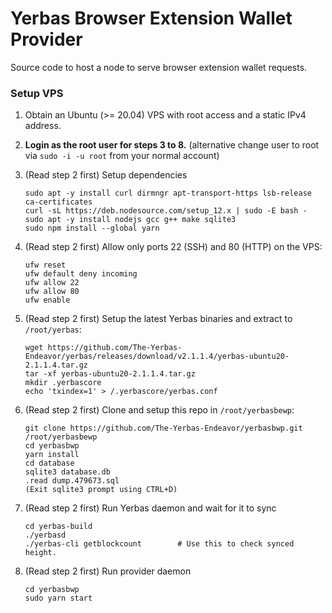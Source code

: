 # Yerbas Browser Extension Wallet Provider

Source code to host a node to serve browser extension wallet requests.

### Setup VPS

1. Obtain an Ubuntu (>= 20.04) VPS with root access and a static IPv4 address.

2. **Login as the root user for steps 3 to 8.** (alternative change user to root via `sudo -i -u root` from your normal account)

3. (Read step 2 first) Setup dependencies

   ```
   sudo apt -y install curl dirmngr apt-transport-https lsb-release ca-certificates
   curl -sL https://deb.nodesource.com/setup_12.x | sudo -E bash -
   sudo apt -y install nodejs gcc g++ make sqlite3
   sudo npm install --global yarn
   ```

3. (Read step 2 first) Allow only ports 22 (SSH) and 80 (HTTP) on the VPS:

   ```
   ufw reset
   ufw default deny incoming
   ufw allow 22
   ufw allow 80
   ufw enable
   ```

5. (Read step 2 first) Setup the latest Yerbas binaries and extract to `/root/yerbas`:

   ```
   wget https://github.com/The-Yerbas-Endeavor/yerbas/releases/download/v2.1.1.4/yerbas-ubuntu20-2.1.1.4.tar.gz
   tar -xf yerbas-ubuntu20-2.1.1.4.tar.gz
   mkdir .yerbascore
   echo 'txindex=1' > /.yerbascore/yerbas.conf
   ```

6. (Read step 2 first) Clone and setup this repo in `/root/yerbasbewp`:

   ```
   git clone https://github.com/The-Yerbas-Endeavor/yerbasbwp.git /root/yerbasbewp
   cd yerbasbwp
   yarn install
   cd database
   sqlite3 database.db
   .read dump.479673.sql
   (Exit sqlite3 prompt using CTRL+D)
   ```

7. (Read step 2 first) Run Yerbas daemon and wait for it to sync

   ```
   cd yerbas-build
   ./yerbasd
   ./yerbas-cli getblockcount        # Use this to check synced height.
   ```

 8. (Read step 2 first) Run provider daemon

    ```
    cd yerbasbwp
    sudo yarn start
    ```

